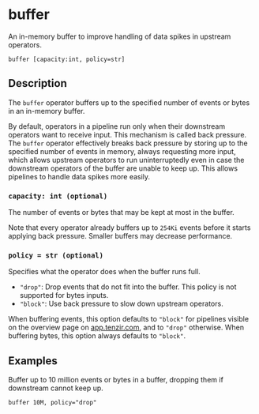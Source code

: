 # buffer

An in-memory buffer to improve handling of data spikes in upstream operators.

```tql
buffer [capacity:int, policy=str]
```

## Description

The `buffer` operator buffers up to the specified number of events or bytes in
an in-memory buffer.

By default, operators in a pipeline run only when their downstream operators
want to receive input. This mechanism is called back pressure. The `buffer`
operator effectively breaks back pressure by storing up to the specified number
of events in memory, always requesting more input, which allows upstream
operators to run uninterruptedly even in case the downstream operators of the
buffer are unable to keep up. This allows pipelines to handle data spikes more
easily.

### `capacity: int (optional)`

The number of events or bytes that may be kept at most in the buffer.

Note that every operator already buffers up to `254Ki` events before it starts
applying back pressure. Smaller buffers may decrease performance.

### `policy = str (optional)`

Specifies what the operator does when the buffer runs full.

- `"drop"`: Drop events that do not fit into the buffer. This policy is not
  supported for bytes inputs.
- `"block"`: Use back pressure to slow down upstream operators.

When buffering events, this option defaults to `"block"` for pipelines visible on
the overview page on [app.tenzir.com](https://app.tenzir.com), and to `"drop"`
otherwise. When buffering bytes, this option always defaults to `"block"`.

## Examples

Buffer up to 10 million events or bytes in a buffer, dropping them if downstream
cannot keep up.

```tql
buffer 10M, policy="drop"
```
